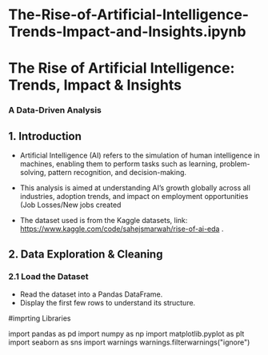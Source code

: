 # The-Rise-of-Artificial-Intelligence-Trends-Impact-and-Insights.ipynb

#  The Rise of Artificial Intelligence: Trends, Impact & Insights  
###  A Data-Driven Analysis  

##  1. Introduction  
- Artificial Intelligence (AI) refers to the simulation of human intelligence in machines, enabling them to perform tasks such as learning, problem-solving, pattern recognition, and decision-making.
  
- This analysis is aimed at understanding AI’s growth globally across all industries, adoption trends, and impact on employment opportunities (Job Losses/New jobs created
  
- The dataset used is from the Kaggle datasets, link: https://www.kaggle.com/code/sahejsmarwah/rise-of-ai-eda .  

##  2. Data Exploration & Cleaning  
###  2.1 Load the Dataset  
- Read the dataset into a Pandas DataFrame.  
- Display the first few rows to understand its structure.

#imprting Libraries

import pandas as pd
import numpy as np
import matplotlib.pyplot as plt
import seaborn as sns
import warnings
warnings.filterwarnings("ignore")


